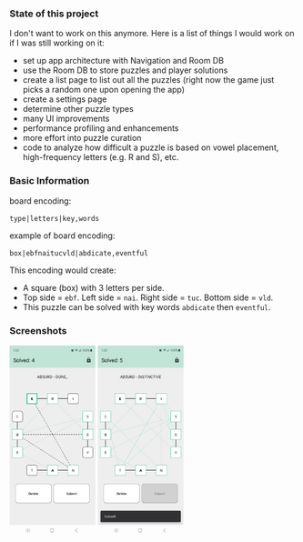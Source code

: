 ### State of this project

I don't want to work on this anymore.
Here is a list of things I would work on if I was still working on it:

- set up app architecture with Navigation and Room DB
- use the Room DB to store puzzles and player solutions
- create a list page to list out all the puzzles (right now the game just picks a random one upon opening the app)
- create a settings page
- determine other puzzle types
- many UI improvements
- performance profiling and enhancements
- more effort into puzzle curation
- code to analyze how difficult a puzzle is based on vowel placement, high-frequency letters (e.g. R and S), etc.

### Basic Information

board encoding:

```
type|letters|key,words
```

example of board encoding:

```
box|ebfnaitucvld|abdicate,eventful
```

This encoding would create:
- A square (box) with 3 letters per side.
- Top side = `ebf`. Left side = `nai`. Right side = `tuc`. Bottom side = `vld`.
- This puzzle can be solved with key words `abdicate` then `eventful`.

### Screenshots

<p float="left">
  <img src="/screenshots/screenshot1.png" width=30% height=30% />
  <img src="/screenshots/screenshot2.png" width=30% height=30% /> 
</p>
